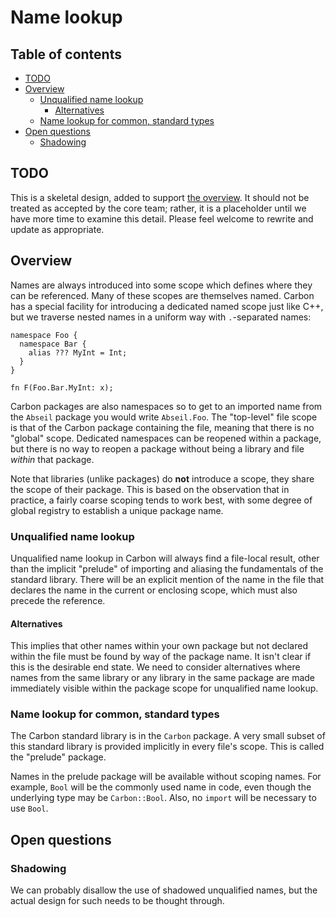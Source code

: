 # Name lookup

<!--
Part of the Carbon Language project, under the Apache License v2.0 with LLVM
Exceptions. See /LICENSE for license information.
SPDX-License-Identifier: Apache-2.0 WITH LLVM-exception
-->

## Table of contents

<!-- toc -->

-   [TODO](#todo)
-   [Overview](#overview)
    -   [Unqualified name lookup](#unqualified-name-lookup)
        -   [Alternatives](#alternatives)
    -   [Name lookup for common, standard types](#name-lookup-for-common-standard-types)
-   [Open questions](#open-questions)
    -   [Shadowing](#shadowing)

<!-- tocstop -->

## TODO

This is a skeletal design, added to support [the overview](README.md). It should
not be treated as accepted by the core team; rather, it is a placeholder until
we have more time to examine this detail. Please feel welcome to rewrite and
update as appropriate.

## Overview

Names are always introduced into some scope which defines where they can be
referenced. Many of these scopes are themselves named. Carbon has a special
facility for introducing a dedicated named scope just like C++, but we traverse
nested names in a uniform way with `.`-separated names:

```
namespace Foo {
  namespace Bar {
    alias ??? MyInt = Int;
  }
}

fn F(Foo.Bar.MyInt: x);
```

Carbon packages are also namespaces so to get to an imported name from the
`Abseil` package you would write `Abseil.Foo`. The "top-level" file scope is
that of the Carbon package containing the file, meaning that there is no
"global" scope. Dedicated namespaces can be reopened within a package, but there
is no way to reopen a package without being a library and file _within_ that
package.

Note that libraries (unlike packages) do **not** introduce a scope, they share
the scope of their package. This is based on the observation that in practice, a
fairly coarse scoping tends to work best, with some degree of global registry to
establish a unique package name.

### Unqualified name lookup

Unqualified name lookup in Carbon will always find a file-local result, other
than the implicit "prelude" of importing and aliasing the fundamentals of the
standard library. There will be an explicit mention of the name in the file that
declares the name in the current or enclosing scope, which must also precede the
reference.

#### Alternatives

This implies that other names within your own package but not declared within
the file must be found by way of the package name. It isn't clear if this is the
desirable end state. We need to consider alternatives where names from the same
library or any library in the same package are made immediately visible within
the package scope for unqualified name lookup.

### Name lookup for common, standard types

The Carbon standard library is in the `Carbon` package. A very small subset of
this standard library is provided implicitly in every file's scope. This is
called the "prelude" package.

Names in the prelude package will be available without scoping names. For
example, `Bool` will be the commonly used name in code, even though the
underlying type may be `Carbon::Bool`. Also, no `import` will be necessary to
use `Bool`.

## Open questions

### Shadowing

We can probably disallow the use of shadowed unqualified names, but the actual
design for such needs to be thought through.
